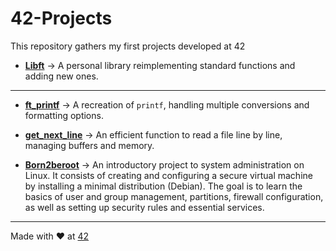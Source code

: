# 42-Projects
This repository gathers my first projects developed at 42

- **[Libft](https://github.com/Grizzik/42-Projects/tree/main/Libft)** → A personal library reimplementing standard functions and adding new ones.

-----------------------------------------------------------------------------------------------------------------------------------------------------------

- **[ft_printf](https://github.com/Grizzik/42-Projects/tree/main/ft_printf)** → A recreation of `printf`, handling multiple conversions and formatting options.

- **[get_next_line](https://github.com/Grizzik/42-Projects/tree/main/gnl)** → An efficient function to read a file line by line, managing buffers and memory.  

- **[Born2beroot](https://github.com/Grizzik/42-Projects/tree/main/born2beroot)** → An introductory project to system administration on Linux. It consists of creating and configuring a secure virtual machine by installing a minimal distribution (Debian). The goal is to learn the basics of user and group management, partitions, firewall configuration, as well as setting up security rules and essential services.  

---
Made with ❤️ at [42](https://42.fr)
